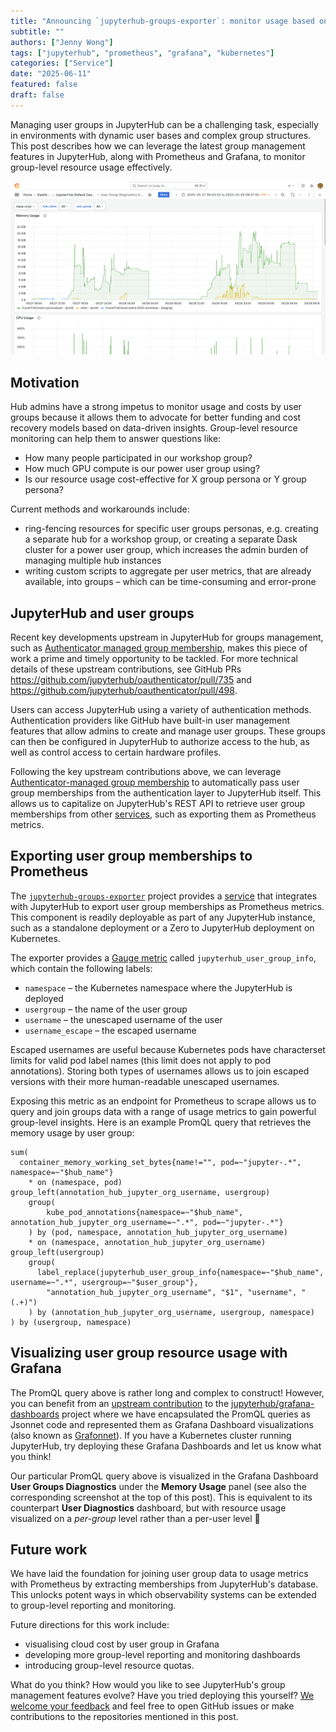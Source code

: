 ```yaml
---
title: "Announcing `jupyterhub-groups-exporter`: monitor usage based on JupyterHub group membership with Prometheus and Grafana"
subtitle: ""
authors: ["Jenny Wong"]
tags: ["jupyterhub", "prometheus", "grafana", "kubernetes"]
categories: ["Service"]
date: "2025-06-11"
featured: false
draft: false
---
```


Managing user groups in JupyterHub can be a challenging task, especially in environments with dynamic user bases and complex group structures. This post describes how we can leverage the latest group management features in JupyterHub, along with Prometheus and Grafana, to monitor group-level resource usage effectively.

![Grafana User Group Diagnostics Dashboard showing a memory usage over time with each line aggregating usage over a different user group.](./featured.png)

## Motivation

Hub admins have a strong impetus to monitor usage and costs by user groups
because it allows them to advocate for better funding and cost recovery models based on data-driven insights. Group-level resource monitoring can help them to answer questions like:

- How many people participated in our workshop group?
- How much GPU compute is our power user group using?
- Is our resource usage cost-effective for X group persona or Y group persona?

Current methods and workarounds include:

- ring-fencing resources for specific user groups personas, e.g. creating a separate hub for a workshop group, or creating a separate Dask cluster for a power user group, which increases the admin burden of managing multiple hub instances
- writing custom scripts to aggregate per user metrics, that are already available, into groups – which can be time-consuming and error-prone

## JupyterHub and user groups

Recent key developments upstream in JupyterHub for groups management, such as [Authenticator managed group membership](https://jupyterhub.readthedocs.io/en/latest/reference/authenticators.html#authenticator-managed-group-membership), makes this piece of work a prime and timely opportunity to be tackled. For more technical details of these upstream contributions, see GitHub PRs https://github.com/jupyterhub/oauthenticator/pull/735 and https://github.com/jupyterhub/oauthenticator/pull/498.

Users can access JupyterHub using a variety of authentication methods. Authentication providers like GitHub have built-in user management features that allow admins to create and manage user groups. These groups can then be configured in JupyterHub to authorize access to the hub, as well as control access to certain hardware profiles.

Following the key upstream contributions above, we can leverage [Authenticator-managed group membership](https://jupyterhub.readthedocs.io/en/stable/reference/authenticators.html#authenticator-managed-group-membership) to automatically pass user group memberships from the authentication layer to JupyterHub itself. This allows us to capitalize on JupyterHub's REST API to retrieve user group memberships from other [services](https://jupyterhub.readthedocs.io/en/latest/reference/services.html), such as exporting them as Prometheus metrics.

## Exporting user group memberships to Prometheus

The [`jupyterhub-groups-exporter`](https://github.com/2i2c-org/jupyterhub-groups-exporter) project provides a [service](https://jupyterhub.readthedocs.io/en/latest/reference/services.html) that integrates with JupyterHub to export user group memberships as Prometheus metrics. This component is readily deployable as part of any JupyterHub instance, such as a standalone deployment or a Zero to JupyterHub deployment on Kubernetes.

The exporter provides a [Gauge metric](https://prometheus.io/docs/concepts/metric_types/) called `jupyterhub_user_group_info`, which contain the following labels:

- `namespace` – the Kubernetes namespace where the JupyterHub is deployed
- `usergroup` –  the name of the user group
- `username` – the unescaped username of the user
- `username_escape` – the escaped username

Escaped usernames are useful because Kubernetes pods have characterset limits for valid pod label names (this limit does not apply to pod annotations). Storing both types of usernames allows us to join escaped versions with their more human-readable unescaped usernames.

Exposing this metric as an endpoint for Prometheus to scrape allows us to query and join groups data with a range of usage metrics to gain powerful group-level insights. Here is an example PromQL query that retrieves the memory usage by user group:

```promql
sum(
  container_memory_working_set_bytes{name!="", pod=~"jupyter-.*", namespace=~"$hub_name"}
    * on (namespace, pod) group_left(annotation_hub_jupyter_org_username, usergroup)
    group(
        kube_pod_annotations{namespace=~"$hub_name", annotation_hub_jupyter_org_username=~".*", pod=~"jupyter-.*"}
    ) by (pod, namespace, annotation_hub_jupyter_org_username)
    * on (namespace, annotation_hub_jupyter_org_username) group_left(usergroup)
    group(
      label_replace(jupyterhub_user_group_info{namespace=~"$hub_name", username=~".*", usergroup=~"$user_group"},
        "annotation_hub_jupyter_org_username", "$1", "username", "(.+)")
    ) by (annotation_hub_jupyter_org_username, usergroup, namespace)
) by (usergroup, namespace)
```

## Visualizing user group resource usage with Grafana

The PromQL query above is rather long and complex to construct! However, you can benefit from an [upstream contribution](https://github.com/jupyterhub/grafana-dashboards/pull/149) to the [jupyterhub/grafana-dashboards](https://github.com/jupyterhub/grafana-dashboards) project where we have encapsulated the PromQL queries as Jsonnet code and represented them as Grafana Dashboard visualizations (also known as [Grafonnet](https://grafana.github.io/grafonnet/index.html)). If you have a Kubernetes cluster running JupyterHub, try deploying these Grafana Dashboards and let us know what you think!

Our particular PromQL query above is visualized in the Grafana Dashboard **User Groups Diagnostics** under the **Memory Usage** panel (see also the corresponding screenshot at the top of this post). This is equivalent to its counterpart **User Diagnostics** dashboard, but with resource usage visualized on a *per-group* level rather than a per-user level :tada:

## Future work

We have laid the foundation for joining user group data to usage metrics with Prometheus by extracting memberships from JupyterHub's database. This unlocks potent ways in which observability systems can be extended to group-level reporting and monitoring.

Future directions for this work include:

- visualising cloud cost by user group in Grafana
- developing more group-level reporting and monitoring dashboards
- introducing group-level resource quotas.

What do you think? How would you like to see JupyterHub's group management features evolve? Have you tried deploying this yourself? [We welcome your feedback](https://docs.google.com/forms/d/e/1FAIpQLSff-u-sWFuwO1-VTgk2Ir7f1nfUUlLevQk_Vkk_jnmcI1nJnw/viewform?usp=header) and feel free to open GitHub issues or make contributions to the repositories mentioned in this post.

